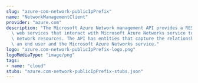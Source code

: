 ```yaml
---
slug: "azure-com-network-publicIpPrefix"
name: "NetworkManagementClient"
provider: "azure.com"
description: "The Microsoft Azure Network management API provides a RESTful set of\
  \ web services that interact with Microsoft Azure Networks service to manage your\
  \ network resources. The API has entities that capture the relationship between\
  \ an end user and the Microsoft Azure Networks service."
logo: "azure.com-network-publicIpPrefix-logo.png"
logoMediaType: "image/png"
tags:
- name: "cloud"
stubs: "azure.com-network-publicIpPrefix-stubs.json"
---
```

